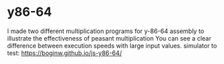 # y86-64
I made two different multiplication programs for y-86-64 assembly to illustrate the effectiveness of peasant multiplication
You can see a clear difference between execution speeds with large input values.
simulator to test: https://boginw.github.io/js-y86-64/
